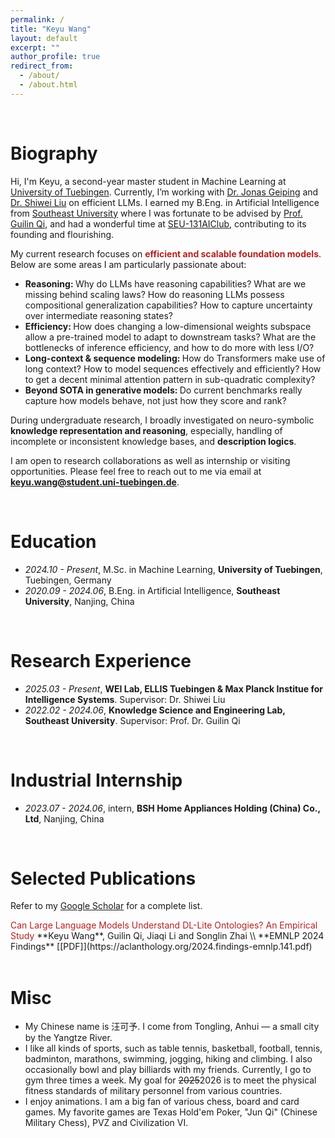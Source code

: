 ```yaml
---
permalink: /
title: "Keyu Wang"
layout: default
excerpt: ""
author_profile: true
redirect_from: 
  - /about/
  - /about.html
---
```


<span class='anchor' id='about-me'></span>

<br>

# Biography

Hi, I'm Keyu, a second-year master student in Machine Learning at [University of Tuebingen]([[https://uni-tuebingen.de/en/]]). Currently, I’m working with [Dr. Jonas Geiping](https://jonasgeiping.github.io/) and [Dr. Shiwei Liu](https://shiweiliuiiiiiii.github.io) on efficient LLMs. I earned my B.Eng. in Artificial Intelligence from [Southeast University](https://www.seu.edu.cn/) where I was fortunate to be advised by [Prof. Guilin Qi](https://scholar.google.com/citations?user=1gw3LJQAAAAJ&hl=zh-CN), and had a wonderful time at [SEU-131AIClub](https://github.com/131AIClub), contributing to its founding and flourishing.

My current research focuses on <font color='FireBrick'><strong> efficient and scalable foundation models</strong></font>. Below are some areas I am particularly passionate about: 
- <strong>Reasoning: </strong> Why do LLMs have reasoning capabilities? What are we missing behind scaling laws? How do reasoning LLMs possess compositional generalization capabilities? How to capture uncertainty over intermediate reasoning states?
- <strong>Efficiency: </strong> How does changing a low-dimensional weights subspace allow a pre-trained model to adapt to downstream tasks? What are the bottlenecks of inference efficiency, and how to do more with less I/O?
- <strong>Long-context & sequence modeling: </strong> How do Transformers make use of long context? How to model sequences effectively and efficiently? How to get a decent minimal attention pattern in sub-quadratic complexity?
- <strong>Beyond SOTA in generative models: </strong> Do current benchmarks really capture how models behave, not just how they score and rank?

During undergraduate research, I broadly investigated on  neuro-symbolic <strong>knowledge representation and reasoning</strong>, especially, handling of incomplete or inconsistent knowledge bases, and <strong>description logics</strong>. <!--Recently, I’ve begun to examine the systematic limitations of existing end-to-end VLA approaches and to revisit the problem from the perspective of knowledge representation and reasoning—namely, how to enable machines to understand concepts of the physical world so that natural language can be mapped to high-dimensional continuous control via key bridges such as task logic, physical constraints, and spatial geometry.-->

I am open to research collaborations as well as internship or visiting opportunities. Please feel free to reach out to me via email at​ ​**keyu.wang@student.uni-tuebingen.de**.

<br>



# Education

- *2024.10 - Present*, M.Sc. in Machine Learning, **University of Tuebingen**, Tuebingen, Germany
- *2020.09 - 2024.06*, B.Eng. in Artificial Intelligence, **Southeast University**, Nanjing, China

<br>


# Research Experience
- *2025.03 - Present*, **WEI Lab, ELLIS Tuebingen & Max Planck Institue for Intelligence Systems**. Supervisor: Dr. Shiwei Liu
- *2022.02 - 2024.06*, **Knowledge Science and Engineering Lab, Southeast University**. Supervisor: Prof. Dr. Guilin Qi

<br>


# Industrial Internship
- *2023.07 - 2024.06*, intern, **BSH Home Appliances Holding (China) Co., Ltd**, Nanjing, China


<br>

# Selected Publications 
Refer to my [Google Scholar](https://scholar.google.com/citations?view_op=list_works&hl=zh-CN&hl=zh-CN&user=IvXDjWUAAAAJ) for a complete list. 

<div class='paper-box-text' markdown="1">
<font color='FireBrick'> Can Large Language Models Understand DL-Lite Ontologies? An Empirical Study </font>
**Keyu Wang**, Guilin Qi, Jiaqi Li and Songlin Zhai \\
**EMNLP 2024 Findings**  [[PDF]](https://aclanthology.org/2024.findings-emnlp.141.pdf)
</div>

<br>

# Misc
- My Chinese name is 汪可予. I come from Tongling, Anhui — a small city by the Yangtze River.
- I like all kinds of sports, such as table tennis, basketball, football, tennis, badminton, marathons, swimming, jogging, hiking and climbing.  I also occasionally bowl and play billiards with my friends. Currently, I go to gym three times a week. My goal for ~~2025~~2026 is to meet the physical fitness standards of military personnel from various countries.
- I enjoy animations. I am a big fan of various chess, board and card games. My favorite games are Texas Hold'em Poker, "Jun Qi" (Chinese Military Chess), PVZ and Civilization VI. 

<div style="height: 75px;"></div>
